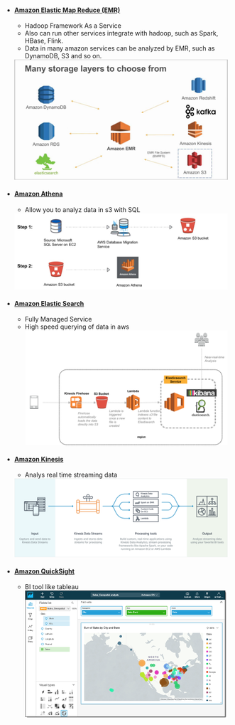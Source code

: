 - #### [Amazon Elastic Map Reduce (EMR)](https://github.com/CharlesRajendran/aws-training/blob/master/Files/aws-emr.md)
  - Hadoop Framework As a Service
  - Also can run other services integrate with hadoop, such as Spark, HBase, Flink.
  - Data in many amazon services can be analyzed by EMR, such as DynamoDB, S3 and so on.
  <div align="center"><img src="https://github.com/CharlesRajendran/aws-training/blob/master/images/21.png" /></div>

- #### [Amazon Athena](https://github.com/CharlesRajendran/aws-training/blob/master/Files/amazon-athena.md)
  - Allow you to analyz data in s3 with SQL
  <div align="center"><img src="https://github.com/CharlesRajendran/aws-training/blob/master/images/22.jpg" /></div>

- #### [Amazon Elastic Search](https://github.com/CharlesRajendran/aws-training/blob/master/Files/amazon-elastic-search.md)
  - Fully Managed Service
  - High speed querying of data in aws
    <div align="center"><img src="https://github.com/CharlesRajendran/aws-training/blob/master/images/23.png" /></div>

- #### [Amazon Kinesis](https://github.com/CharlesRajendran/aws-training/blob/master/Files/amazon-kinesis.md)
  - Analys real time streaming data
  <div align="center"><img src="https://github.com/CharlesRajendran/aws-training/blob/master/images/24.png" /> </div>

- #### [Amazon QuickSight](https://github.com/CharlesRajendran/aws-training/blob/master/Files/amazon-quick-sight.md)
  - BI tool like tableau
    <div align="center"><img src="https://github.com/CharlesRajendran/aws-training/blob/master/images/25.png" /> </div>